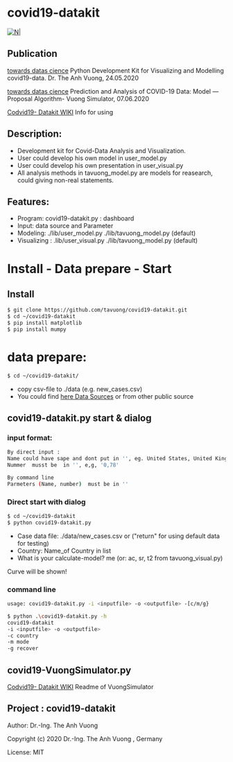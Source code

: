 # covid19-datakit
[![N|](https://vuongblog.files.wordpress.com/2020/05/git_pt_vuong60.png)](https://vuongblog.wordpress.com)

## Publication
[towards datas cience](https://towardsdatascience.com/python-development-kit-for-visualizing-and-modelling-of-covid19-data-b33e7a13aace)  Python Development Kit for Visualizing and Modelling covid19-data. Dr. The Anh Vuong, 24.05.2020

[towards datas cience](https://towardsdatascience.com/prediction-and-analysis-of-covid-19-data-model-proposal-algorithm-vuong-simulator-2b05d1bded7e)  Prediction and Analysis of COVID-19 Data: Model — Proposal Algorithm- Vuong Simulator, 07.06.2020

[Codvid19- Datakit WIKI](https://github.com/tavuong/covid19-datakit/wiki) Info for using
## Description:
- Development kit for Covid-Data Analysis and Visualization.
- User could develop his own model in user_model.py
- User could develop his own presentation in user_visual.py 
- All analysis methods in tavuong_model.py are models for reasearch, could giving non-real statements.

## Features:
- Program: covid19-datakit.py : dashboard
- Input: data source and Parameter
- Modeling:     ./lib/user_model.py ./lib/tavuong_model.py (default)
- Visualizing : .lib/user_visual.py ./lib/tavuong_model.py (default)

# Install - Data prepare - Start 
## Install
```sh
$ git clone https://github.com/tavuong/covid19-datakit.git
$ cd ~/covid19-datakit
$ pip install matplotlib
$ pip install mumpy
```
# data prepare: 
```sh
$ cd ~/covid19-datakit/
```
- copy csv-file to ./data (e.g. new_cases.csv) 
- You could find [here Data Sources](https://ourworldindata.org/coronavirus-source-data) or from other public source 

## covid19-datakit.py start & dialog
### input format:
```sh
By direct input : 
Name could have sape and dont put in '', eg. United States, United Kingdom
Nummer  musst be  in '', e,g, '0,78'

By command line
Parmeters (Name, number)  must be in ''
```

### Direct start with dialog
```sh
$ cd ~/covid19-datakit
$ python covid19-datakit.py
```
- Case data file: ./data/new_cases.csv or ("return" for using default data for testing) 
- Country: Name_of Country in list
- What is your calculate-model? me (or: ac, sr, t2 from tavuong_visual.py)

Curve will be shown!

### command line
```sh
usage: covid19-datakit.py -i <inputfile> -o <outputfile> -[c/m/g} 

$ python .\covid19-datakit.py -h
covid19-datakit
-i <inputfile> -o <outputfile>
-c country
-m mode
-g recover  
```
## covid19-VuongSimulator.py
[Codvid19- Datakit WIKI](https://github.com/tavuong/covid19-datakit/README_VuongSimulator.md) Readme of VuongSimulator

Project : covid19-datakit
----
Author: Dr.-Ing. The Anh Vuong 

Copyright (c) 2020 Dr.-Ing. The Anh Vuong , Germany

License: MIT
